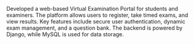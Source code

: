 Developed a web-based Virtual Examination Portal for students and examiners. The platform allows users to register, take timed exams, and view results. Key features include secure user authentication, dynamic exam management, and a question bank. The backend is powered by Django, while MySQL is used for data storage. 

